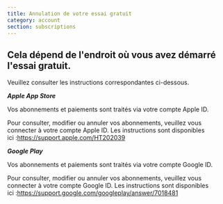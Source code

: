 ```yaml
---
title: Annulation de votre essai gratuit
category: account
section: subscriptions
---
```

## Cela dépend de l'endroit où vous avez démarré l'essai gratuit.

Veuillez consulter les instructions correspondantes ci-dessous.

***Apple App Store***

Vos abonnements et paiements sont traités via votre compte Apple ID.

Pour consulter, modifier ou annuler vos abonnements, veuillez vous connecter à votre compte Apple ID. Les instructions sont disponibles ici :<https://support.apple.com/HT202039>

***Google Play***

Vos abonnements et paiements sont traités via votre compte Google ID.

Pour consulter, modifier ou annuler vos abonnements, veuillez vous connecter à votre compte Google ID. Les instructions sont disponibles ici :<https://support.google.com/googleplay/answer/7018481>